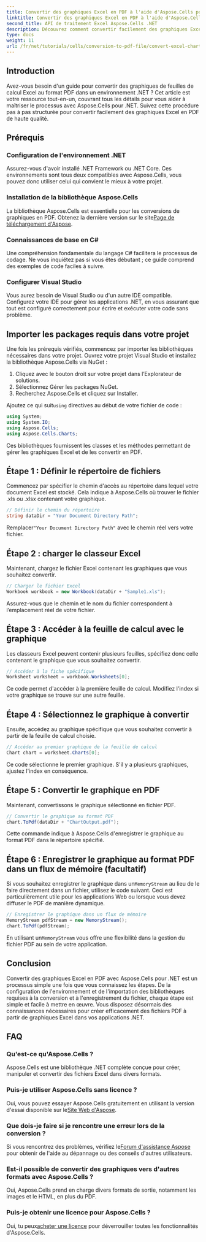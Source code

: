 ```yaml
---
title: Convertir des graphiques Excel en PDF à l'aide d'Aspose.Cells pour .NET
linktitle: Convertir des graphiques Excel en PDF à l'aide d'Aspose.Cells pour .NET
second_title: API de traitement Excel Aspose.Cells .NET
description: Découvrez comment convertir facilement des graphiques Excel au format PDF dans .NET à l'aide d'Aspose.Cells. Notre guide étape par étape couvre les prérequis, la configuration, les exemples de code et les FAQ.
type: docs
weight: 11
url: /fr/net/tutorials/cells/conversion-to-pdf-file/convert-excel-charts-to-pdf/
---
```

## Introduction

Avez-vous besoin d'un guide pour convertir des graphiques de feuilles de calcul Excel au format PDF dans un environnement .NET ? Cet article est votre ressource tout-en-un, couvrant tous les détails pour vous aider à maîtriser le processus avec Aspose.Cells pour .NET. Suivez cette procédure pas à pas structurée pour convertir facilement des graphiques Excel en PDF de haute qualité.

## Prérequis

### Configuration de l'environnement .NET
Assurez-vous d'avoir installé .NET Framework ou .NET Core. Ces environnements sont tous deux compatibles avec Aspose.Cells, vous pouvez donc utiliser celui qui convient le mieux à votre projet.

### Installation de la bibliothèque Aspose.Cells
 La bibliothèque Aspose.Cells est essentielle pour les conversions de graphiques en PDF. Obtenez la dernière version sur le site[Page de téléchargement d'Aspose](https://releases.aspose.com/cells/net/).

### Connaissances de base en C#
Une compréhension fondamentale du langage C# facilitera le processus de codage. Ne vous inquiétez pas si vous êtes débutant ; ce guide comprend des exemples de code faciles à suivre.

### Configurer Visual Studio
Vous aurez besoin de Visual Studio ou d'un autre IDE compatible. Configurez votre IDE pour gérer les applications .NET, en vous assurant que tout est configuré correctement pour écrire et exécuter votre code sans problème.

## Importer les packages requis dans votre projet

Une fois les prérequis vérifiés, commencez par importer les bibliothèques nécessaires dans votre projet. Ouvrez votre projet Visual Studio et installez la bibliothèque Aspose.Cells via NuGet :

1. Cliquez avec le bouton droit sur votre projet dans l’Explorateur de solutions.
2. Sélectionnez Gérer les packages NuGet.
3. Recherchez Aspose.Cells et cliquez sur Installer.

 Ajoutez ce qui suit`using` directives au début de votre fichier de code :

```csharp
using System;
using System.IO;
using Aspose.Cells;
using Aspose.Cells.Charts;
```

Ces bibliothèques fournissent les classes et les méthodes permettant de gérer les graphiques Excel et de les convertir en PDF.

## Étape 1 : Définir le répertoire de fichiers

Commencez par spécifier le chemin d'accès au répertoire dans lequel votre document Excel est stocké. Cela indique à Aspose.Cells où trouver le fichier .xls ou .xlsx contenant votre graphique.

```csharp
// Définir le chemin du répertoire
string dataDir = "Your Document Directory Path";
```

 Remplacer`"Your Document Directory Path"` avec le chemin réel vers votre fichier.

## Étape 2 : charger le classeur Excel

Maintenant, chargez le fichier Excel contenant les graphiques que vous souhaitez convertir.

```csharp
// Charger le fichier Excel
Workbook workbook = new Workbook(dataDir + "Sample1.xls");
```

Assurez-vous que le chemin et le nom du fichier correspondent à l’emplacement réel de votre fichier.

## Étape 3 : Accéder à la feuille de calcul avec le graphique

Les classeurs Excel peuvent contenir plusieurs feuilles, spécifiez donc celle contenant le graphique que vous souhaitez convertir.

```csharp
// Accéder à la fiche spécifique
Worksheet worksheet = workbook.Worksheets[0];
```

Ce code permet d'accéder à la première feuille de calcul. Modifiez l'index si votre graphique se trouve sur une autre feuille.

## Étape 4 : Sélectionnez le graphique à convertir

Ensuite, accédez au graphique spécifique que vous souhaitez convertir à partir de la feuille de calcul choisie.

```csharp
// Accéder au premier graphique de la feuille de calcul
Chart chart = worksheet.Charts[0];
```

Ce code sélectionne le premier graphique. S'il y a plusieurs graphiques, ajustez l'index en conséquence.

## Étape 5 : Convertir le graphique en PDF

Maintenant, convertissons le graphique sélectionné en fichier PDF.

```csharp
// Convertir le graphique au format PDF
chart.ToPdf(dataDir + "ChartOutput.pdf");
```

Cette commande indique à Aspose.Cells d'enregistrer le graphique au format PDF dans le répertoire spécifié.

## Étape 6 : Enregistrer le graphique au format PDF dans un flux de mémoire (facultatif)

 Si vous souhaitez enregistrer le graphique dans un`MemoryStream` au lieu de le faire directement dans un fichier, utilisez le code suivant. Ceci est particulièrement utile pour les applications Web ou lorsque vous devez diffuser le PDF de manière dynamique.

```csharp
// Enregistrer le graphique dans un flux de mémoire
MemoryStream pdfStream = new MemoryStream();
chart.ToPdf(pdfStream);
```

 En utilisant un`MemoryStream` vous offre une flexibilité dans la gestion du fichier PDF au sein de votre application.

## Conclusion

Convertir des graphiques Excel en PDF avec Aspose.Cells pour .NET est un processus simple une fois que vous connaissez les étapes. De la configuration de l'environnement et de l'importation des bibliothèques requises à la conversion et à l'enregistrement du fichier, chaque étape est simple et facile à mettre en œuvre. Vous disposez désormais des connaissances nécessaires pour créer efficacement des fichiers PDF à partir de graphiques Excel dans vos applications .NET.

## FAQ

### Qu'est-ce qu'Aspose.Cells ?

Aspose.Cells est une bibliothèque .NET complète conçue pour créer, manipuler et convertir des fichiers Excel dans divers formats.

### Puis-je utiliser Aspose.Cells sans licence ?

 Oui, vous pouvez essayer Aspose.Cells gratuitement en utilisant la version d'essai disponible sur le[Site Web d'Aspose](https://releases.aspose.com/cells/net/).

### Que dois-je faire si je rencontre une erreur lors de la conversion ?

 Si vous rencontrez des problèmes, vérifiez le[Forum d'assistance Aspose](https://forum.aspose.com/c/cells/9) pour obtenir de l'aide au dépannage ou des conseils d'autres utilisateurs.

### Est-il possible de convertir des graphiques vers d'autres formats avec Aspose.Cells ?

Oui, Aspose.Cells prend en charge divers formats de sortie, notamment les images et le HTML, en plus du PDF.

### Puis-je obtenir une licence pour Aspose.Cells ?

 Oui, tu peux[acheter une licence](https://purchase.conholdate.com/buy) pour déverrouiller toutes les fonctionnalités d'Aspose.Cells.
